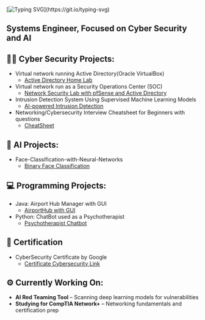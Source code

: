 [![Typing SVG](https://readme-typing-svg.herokuapp.com?font=Fira+Code&size=26&duration=4000&pause=1000&color=00C853&vCenter=true&width=480&lines=HI%2C+I'M+CHRIS!)](https://git.io/typing-svg)

## Systems Engineer, Focused on Cyber Security and AI 

## 👨‍💻 Cyber Security Projects:
- Virtual network running Active Directory(Oracle VirtualBox)
  - [Active Directory Home Lab](https://github.com/ChrisXioannou/HomeLabDirectory)
- Virtual network run as a Security Operations Center (SOC)
  - [Network Security Lab with pfSense and Active Directory](https://github.com/ChrisXioannou/SOC_PFSPLINE)
- Intrusion Detection System Using Supervised Machine Learning Models
  - [AI-powered Intrusion Detection](https://github.com/ChrisXioannou/Intrusion-Detection-System-Using-Supervised-Machine-Learning-Models)
- Networking/Cybersecurity Interview Cheatsheet for Beginners with questions
  - [CheatSheet](https://github.com/ChrisXioannou/Networking-Cybersecurity-Interview-Cheatsheet-for-Beginners)

## 🧠 AI Projects: 
- Face-Classification-with-Neural-Networks
  - [Binary Face Classification](https://github.com/ChrisXioannou/Face-Classification-with-Neural-Networks)
  
## 💻 Programming Projects: 
- Java: Airport Hub Manager with GUI
  - [AirportHub with GUI](https://github.com/ChrisXioannou/Airport-Hub-Manager)
- Python: ChatBot used as a Psychotherapist
  - [Psychotherapist Chatbot](https://github.com/ChrisXioannou/Psychotherapist-Chatbot)

## 📜 Certification
- CyberSecurity Certificate by Google 
  - [Certificate Cybersecurity Link](https://coursera.org/verify/professional-cert/P8EV4EFLXEVX)

## ⚙️ Currently Working On:
- **AI Red Teaming Tool** – Scanning deep learning models for vulnerabilities
- **Studying for CompTIA Network+** – Networking fundamentals and certification prep

